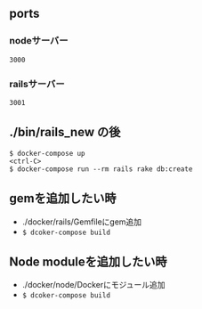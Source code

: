 
## ports
### nodeサーバー
`3000`
### railsサーバー
`3001`

## ./bin/rails_new の後

```
$ docker-compose up
<ctrl-C>
$ docker-compose run --rm rails rake db:create
```

## gemを追加したい時
- ./docker/rails/Gemfileにgem追加
- `$ dcoker-compose build`

## Node moduleを追加したい時
- ./docker/node/Dockerにモジュール追加
- `$ dcoker-compose build`
